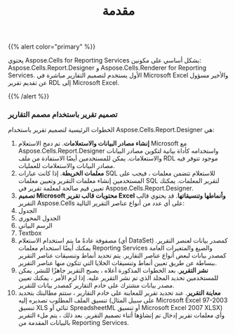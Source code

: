 ﻿---
title: مقدمة
type: docs
weight: 20
url: /ar/reportingservices/preface/
---
{{% alert color="primary" %}} 

يحتوي Aspose.Cells for Reporting Services بشكل أساسي على مكونين: Aspose.Cells.Report.Designer و Aspose.Cells.Renderer for Reporting Services. الأول يستخدم لتصميم التقارير مباشرة في Microsoft Excel والأخير مسؤول عن تقديم تقرير RDL إلى Microsoft Excel.

{{% /alert %}} 
### **تصميم تقرير باستخدام مصمم التقارير**
الخطوات الرئيسية لتصميم تقرير باستخدام Aspose.Cells.Report.Designer هي:

1. **إنشاء مصادر البيانات والاستعلامات**.
 تم دمج الاستعلام Microsoft مع Aspose.Cells.Report.Designer واستخدامه كأداة بيانية لتكوين مصادر البيانات والاستعلامات. يمكن للمستخدمين أيضًا الاستفادة من ملف RDL موجود تتوفر فيه مصادر البيانات والاستعلامات للعمليات.
1. **معلمات الخريطة**.
 إذا كانت عبارات SQL للاستعلام تتضمن معلمات ، فيجب على المستخدمين إنشاء معلمات التقرير وتعيين معلمات SQL لتقرير المعلمات. يمكنك تعيين قيم صالحة لمعلمة تقرير في Aspose.Cells.Report.Designer.
1. **تصميم Microsoft محتويات قالب تقرير Excel وأنماطها وتنسيقاتها**.
قد يحتوي قالب التقرير Aspose.Cells على أي عدد من أنواع عناصر التقرير التالية:
 1. الجدول
 1. الجدول المحوري
 1. الرسم البياني
 1. Textbox
 1. مصفوفة
 عادةً ما يتم استخدام الاستعلام (أي DataSet) كمصدر بيانات لعنصر التقرير. يمكنك أيضًا استخدام معلمات Reporting Services والصيغ والمتغيرات العامة كمصدر بيانات لبعض أنواع عناصر التقارير. يتم تحديد أنماط وتنسيقات عناصر التقرير ببساطة عن طريق تعيين أنماط وتنسيقات الخلايا التي تتكون منها عناصر التقرير.
1. **نشر التقرير**.
 بعد الخطوات المذكورة أعلاه ، يصبح التقرير جاهزًا للنشر. يمكن للمستخدمين تحديد المجلد الذي تم نشر التقرير عليه. إذا لزم الأمر ، يمكنك تعيين مصدر بيانات مشترك على خادم التقارير كمصدر بيانات للتقرير.
1. **معاينة التقرير**.
عند تحديد تقرير للمعاينة على خادم التقارير ، ستتم مطالبتك بتحديد تنسيق الملف المطلوب تصديره إليه (على سبيل المثال Microsoft Excel 97-2003 تنسيق XLS ثنائي أو SpreadsheetML أو تنسيق Microsoft Excel 2007 XLSX) وأي معلمات تقرير إدخال تم إنشاؤها أثناء تصميم التقرير. بعد ذلك ، يتم ملء التقرير بالبيانات المقدمة من Reporting Services.
